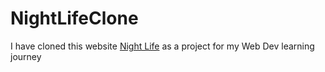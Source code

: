 # NightLifeClone
I have cloned this website [Night Life](https://night-life-wcopilot.webflow.io/) as a project for my Web Dev learning journey
